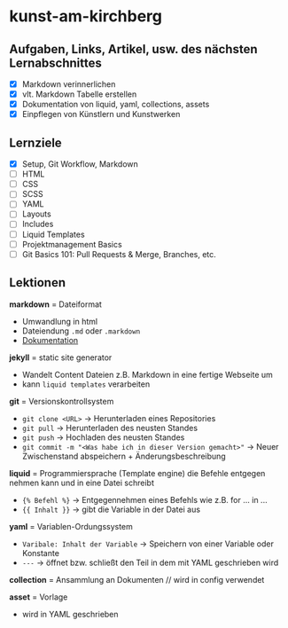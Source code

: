 # kunst-am-kirchberg

## Aufgaben, Links, Artikel, usw. des nächsten Lernabschnittes

- [x] Markdown verinnerlichen
- [x] vlt. Markdown Tabelle erstellen
- [x] Dokumentation von liquid, yaml, collections, assets 
- [x] Einpflegen von Künstlern und Kunstwerken

## Lernziele

- [x] Setup, Git Workflow, Markdown
- [ ] HTML
- [ ] CSS
- [ ] SCSS
- [ ] YAML
- [ ] Layouts
- [ ] Includes
- [ ] Liquid Templates
- [ ] Projektmanagement Basics
- [ ] Git Basics 101: Pull Requests & Merge, Branches, etc.

## Lektionen

**markdown** = Dateiformat

- Umwandlung in html
- Dateiendung `.md` oder `.markdown`
- [Dokumentation](https://daringfireball.net/projects/markdown/basics)

**jekyll** = static site generator 

- Wandelt Content Dateien z.B. Markdown in eine fertige Webseite um
- kann `liquid templates` verarbeiten

**git** = Versionskontrollsystem 

- `git clone <URL>` -> Herunterladen eines Repositories 
- `git pull` -> Herunterladen des neusten Standes
- `git push` -> Hochladen des neusten Standes
- `git commit -m "<Was habe ich in dieser Version gemacht>"` -> Neuer Zwischenstand abspeichern + Änderungsbeschreibung

**liquid** = Programmiersprache (Template engine) die Befehle entgegen nehmen kann und in eine Datei schreibt

- `{% Befehl %}` -> Entgegennehmen eines Befehls wie z.B. for ... in ...
- `{{ Inhalt }}` -> gibt die Variable in der Datei aus

**yaml** = Variablen-Ordungssystem

- `Varibale: Inhalt der Variable` -> Speichern von einer Variable oder Konstante
- `---` -> öffnet bzw. schließt den Teil in dem mit YAML geschrieben wird

**collection** = Ansammlung an Dokumenten // wird in config verwendet

**asset** = Vorlage

- wird in YAML geschrieben


